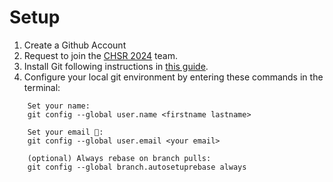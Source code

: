 # Setup

1. Create a Github Account
2. Request to join the [CHSR 2024](https://github.com/orgs/Tino-FRC-2473/teams/software-2024) team.
3. Install Git following instructions in [this guide](https://github.com/git-guides/install-git#install-git).
4. Configure your local git environment by entering these commands in the terminal:
``` 
    Set your name: 
    git config --global user.name <firstname lastname>

    Set your email 💞: 
    git config --global user.email <your email>

    (optional) Always rebase on branch pulls: 
    git config --global branch.autosetuprebase always
```